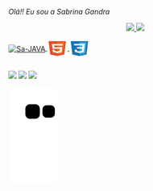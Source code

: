  *Olá!! Eu sou a Sabrina Gandra*
<div align="center">
  <a href="https://github.com/Brinamg">
  <img height="180em" src="https://github-readme-stats.vercel.app/api?username=Brinamg&show_icons=true&theme=moltack&include_all_commits=true&count_private=true"/>
  <img height="180em" src="https://github-readme-stats.vercel.app/api/top-langs/?username=Brinamg&layout=compact&langs_count=7&theme=moltack"/>
</div>
<div style="display: inline_block"><br>
  <img align="center" alt="Sa-JAVA" height="30" width="40" src="https://cdn.jsdelivr.net/gh/devicons/devicon/icons/java/java-original-wordmark.svg">
  <img align="center" alt="Sa-HTML" height="30" width="40" src="https://raw.githubusercontent.com/devicons/devicon/master/icons/html5/html5-original.svg">
  <img align="center" alt="Sa-CSS" height="30" width="40" src="https://raw.githubusercontent.com/devicons/devicon/master/icons/css3/css3-original.svg">
 
 
</div>
  
  ##
  
<div> 
  <a href="https://www.instagram.com/sabrinahmg/" target="_blank"><img src="https://img.shields.io/badge/-Instagram-%23E4405F?style=for-the-badge&logo=instagram&logoColor=white" target="_blank"></a>
  <a href = "mailto:brina.gandra@gmail.com"><img src="https://img.shields.io/badge/-Gmail-%23333?style=for-the-badge&logo=gmail&logoColor=white" target="_blank"></a>
  <a href="https://www.linkedin.com/in/sabrinamouragandra/" target="_blank"><img src="https://img.shields.io/badge/-LinkedIn-%230077B5?style=for-the-badge&logo=linkedin&logoColor=white" target="_blank"></a> 
 
![Snake animation](https://github.com/Brinamg/Brinamg/blob/output/github-contribution-grid-snake.svg)
 
</div>
